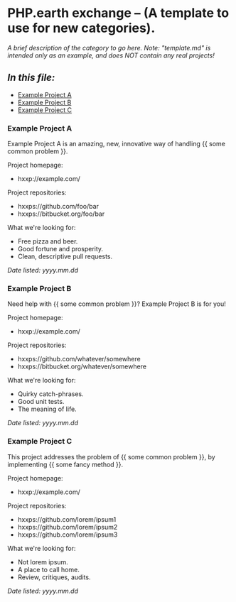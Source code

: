 # PHP.earth exchange – (A template to use for new categories).

*A brief description of the category to go here. Note: "template.md" is intended only as an example, and does NOT contain any real projects!*

## *In this file:*
- [Example Project A](#example-project-a)
- [Example Project B](#example-project-b)
- [Example Project C](#example-project-c)

### Example Project A

Example Project A is an amazing, new, innovative way of handling {{ some common problem }}.

Project homepage:
- hxxp://example.com/

Project repositories:
- hxxps://github.com/foo/bar
- hxxps://bitbucket.org/foo/bar

What we're looking for:
- Free pizza and beer.
- Good fortune and prosperity.
- Clean, descriptive pull requests.

*Date listed: yyyy.mm.dd*

### Example Project B

Need help with {{ some common problem }}? Example Project B is for you!

Project homepage:
- hxxp://example.com/

Project repositories:
- hxxps://github.com/whatever/somewhere
- hxxps://bitbucket.org/whatever/somewhere

What we're looking for:
- Quirky catch-phrases.
- Good unit tests.
- The meaning of life.

*Date listed: yyyy.mm.dd*

### Example Project C

This project addresses the problem of {{ some common problem }}, by implementing {{ some fancy method }}.

Project homepage:
- hxxp://example.com/

Project repositories:
- hxxps://github.com/lorem/ipsum1
- hxxps://github.com/lorem/ipsum2
- hxxps://github.com/lorem/ipsum3

What we're looking for:
- Not lorem ipsum.
- A place to call home.
- Review, critiques, audits.

*Date listed: yyyy.mm.dd*
